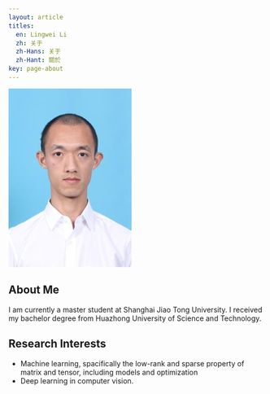 ```yaml
---
layout: article
titles:
  en: Lingwei Li
  zh: 关于
  zh-Hans: 关于
  zh-Hant: 關於
key: page-about
---
```


![TeXt Theme](llw.jpg)

## About Me
I am currently a master student at Shanghai Jiao Tong University.
I received my bachelor degree from Huazhong University of Science and Technology.

## Research Interests
- Machine learning, spacifically the low-rank and sparse property of matrix and tensor, including models and optimization
- Deep learning in computer vision.

